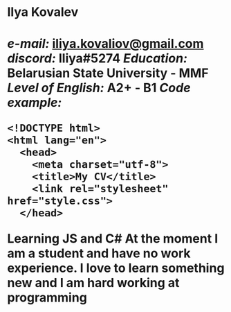 <h1>Ilya Kovalev<h1>

*e-mail:* iliya.kovaliov@gmail.com
*discord:* Iliya#5274
*Education:* Belarusian State University - MMF
*Level of English:* A2+ - B1
*Code example:*
```
<!DOCTYPE html>
<html lang="en">
  <head>
    <meta charset="utf-8">
    <title>My CV</title>
    <link rel="stylesheet" href="style.css">
  </head>
```
Learning JS and C# 
At the moment I am a student and have no work experience. I love to learn something new and I am hard working at programming